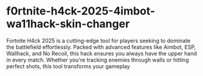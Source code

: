 # f0rtnite-h4ck-2025-4imbot-wa11hack-skin-changer
Fortnite H4ck 2025 is a cutting-edge tool for players seeking to dominate the battlefield effortlessly. Packed with advanced features like Aimbot, ESP, Wallhack, and No Recoil, this hack ensures you always have the upper hand in every match. Whether you're tracking enemies through walls or hitting perfect shots, this tool transforms your gameplay
